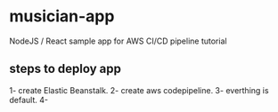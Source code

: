 # musician-app
NodeJS / React sample app for AWS CI/CD pipeline tutorial

steps to deploy app
-------------------
1- create Elastic Beanstalk.
2- create aws codepipeline.
3- everthing is default.
4-  
